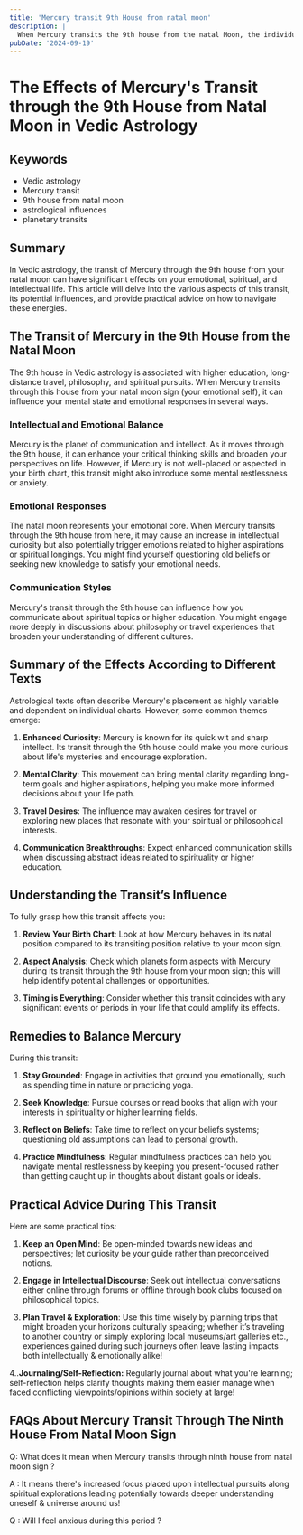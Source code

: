 ```yaml
---
title: 'Mercury transit 9th House from natal moon'
description: |
  When Mercury transits the 9th house from the natal Moon, the individual may encounter obstacles in all endeavors, leading to frustration and increased effort with little reward. The period may also bring health issues, financial difficulties, and a general sense of dissatisfaction.
pubDate: '2024-09-19'
---
```


# The Effects of Mercury's Transit through the 9th House from Natal Moon in Vedic Astrology

## Keywords

- Vedic astrology
- Mercury transit
- 9th house from natal moon
- astrological influences
- planetary transits

## Summary

In Vedic astrology, the transit of Mercury through the 9th house from your natal moon can have significant effects on your emotional, spiritual, and intellectual life. This article will delve into the various aspects of this transit, its potential influences, and provide practical advice on how to navigate these energies.

## The Transit of Mercury in the 9th House from the Natal Moon

The 9th house in Vedic astrology is associated with higher education, long-distance travel, philosophy, and spiritual pursuits. When Mercury transits through this house from your natal moon sign (your emotional self), it can influence your mental state and emotional responses in several ways.

### Intellectual and Emotional Balance

Mercury is the planet of communication and intellect. As it moves through the 9th house, it can enhance your critical thinking skills and broaden your perspectives on life. However, if Mercury is not well-placed or aspected in your birth chart, this transit might also introduce some mental restlessness or anxiety.

### Emotional Responses

The natal moon represents your emotional core. When Mercury transits through the 9th house from here, it may cause an increase in intellectual curiosity but also potentially trigger emotions related to higher aspirations or spiritual longings. You might find yourself questioning old beliefs or seeking new knowledge to satisfy your emotional needs.

### Communication Styles

Mercury's transit through the 9th house can influence how you communicate about spiritual topics or higher education. You might engage more deeply in discussions about philosophy or travel experiences that broaden your understanding of different cultures.

## Summary of the Effects According to Different Texts

Astrological texts often describe Mercury's placement as highly variable and dependent on individual charts. However, some common themes emerge:

1. **Enhanced Curiosity**: Mercury is known for its quick wit and sharp intellect. Its transit through the 9th house could make you more curious about life's mysteries and encourage exploration.
   
2. **Mental Clarity**: This movement can bring mental clarity regarding long-term goals and higher aspirations, helping you make more informed decisions about your life path.

3. **Travel Desires**: The influence may awaken desires for travel or exploring new places that resonate with your spiritual or philosophical interests.

4. **Communication Breakthroughs**: Expect enhanced communication skills when discussing abstract ideas related to spirituality or higher education.

## Understanding the Transit’s Influence

To fully grasp how this transit affects you:

1. **Review Your Birth Chart**: Look at how Mercury behaves in its natal position compared to its transiting position relative to your moon sign.
   
2. **Aspect Analysis**: Check which planets form aspects with Mercury during its transit through the 9th house from your moon sign; this will help identify potential challenges or opportunities.

3. **Timing is Everything**: Consider whether this transit coincides with any significant events or periods in your life that could amplify its effects.

## Remedies to Balance Mercury

During this transit:

1. **Stay Grounded**: Engage in activities that ground you emotionally, such as spending time in nature or practicing yoga.

2. **Seek Knowledge**: Pursue courses or read books that align with your interests in spirituality or higher learning fields.

3. **Reflect on Beliefs**: Take time to reflect on your beliefs systems; questioning old assumptions can lead to personal growth.

4. **Practice Mindfulness**: Regular mindfulness practices can help you navigate mental restlessness by keeping you present-focused rather than getting caught up in thoughts about distant goals or ideals.

## Practical Advice During This Transit

Here are some practical tips:

1. **Keep an Open Mind**: Be open-minded towards new ideas and perspectives; let curiosity be your guide rather than preconceived notions.

2. **Engage in Intellectual Discourse**: Seek out intellectual conversations either online through forums or offline through book clubs focused on philosophical topics.

3. **Plan Travel & Exploration**: Use this time wisely by planning trips that might broaden your horizons culturally speaking; whether it’s traveling to another country or simply exploring local museums/art galleries etc., experiences gained during such journeys often leave lasting impacts both intellectually & emotionally alike!

4..**Journaling/Self-Reflection:** Regularly journal about what you're learning; self-reflection helps clarify thoughts making them easier manage when faced conflicting viewpoints/opinions within society at large!

## FAQs About Mercury Transit Through The Ninth House From Natal Moon Sign 

Q: What does it mean when Mercury transits through ninth house from natal moon sign ?
 
A : It means there's increased focus placed upon intellectual pursuits along spiritual explorations leading potentially towards deeper understanding oneself & universe around us!

Q : Will I feel anxious during this period ?
 
